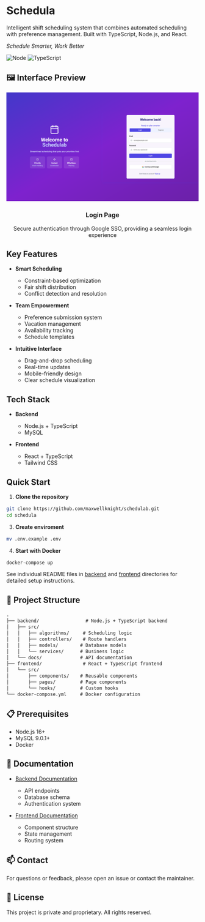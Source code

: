 # Schedula

Intelligent shift scheduling system that combines automated scheduling with preference management. Built with TypeScript, Node.js, and React.

*Schedule Smarter, Work Better*

![Node](https://img.shields.io/badge/node-v16+-green.svg)
![TypeScript](https://img.shields.io/badge/typescript-v4.9+-blue.svg)

## 🖼️ Interface Preview

<div align="center">
  <p>
    <img src="imgs/login-page.png" width="800"/>
    <br>
    <h3>Login Page</h3>
    Secure authentication through Google SSO, providing a seamless login experience
  </p>
</div>

## Key Features

- **Smart Scheduling**
  - Constraint-based optimization
  - Fair shift distribution
  - Conflict detection and resolution

- **Team Empowerment**
  - Preference submission system
  - Vacation management
  - Availability tracking
  - Schedule templates

- **Intuitive Interface**
  - Drag-and-drop scheduling
  - Real-time updates
  - Mobile-friendly design
  - Clear schedule visualization

## Tech Stack

- **Backend**
  - Node.js + TypeScript
  - MySQL

- **Frontend**
  - React + TypeScript
  - Tailwind CSS

## Quick Start

1. **Clone the repository**
```bash
git clone https://github.com/maxwellknight/schedulab.git
cd schedula
```

3. **Create enviroment**
```bash
mv .env.example .env
```

4. **Start with Docker**
```bash
docker-compose up
```

See individual README files in [backend](./backend/README.md) and [frontend](./frontend/README.md) directories for detailed setup instructions.

## 📁 Project Structure

```
.
├── backend/                 # Node.js + TypeScript backend
│   ├── src/
│   │   ├── algorithms/     # Scheduling logic
│   │   ├── controllers/    # Route handlers
│   │   ├── models/        # Database models
│   │   └── services/      # Business logic
│   └── docs/              # API documentation
├── frontend/               # React + TypeScript frontend
│   └── src/
│       ├── components/    # Reusable components
│       ├── pages/         # Page components
│       └── hooks/         # Custom hooks
└── docker-compose.yml     # Docker configuration
```

## 📋 Prerequisites

- Node.js 16+
- MySQL 9.0.1+
- Docker

## 📖 Documentation

- [Backend Documentation](./backend/README.md)
  - API endpoints
  - Database schema
  - Authentication system

- [Frontend Documentation](./frontend/README.md)
  - Component structure
  - State management
  - Routing system

## 📫 Contact

For questions or feedback, please open an issue or contact the maintainer.

## 📜 License

This project is private and proprietary. All rights reserved.
